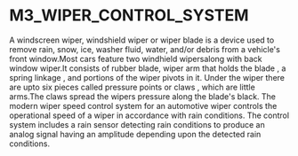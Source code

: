 # M3_WIPER_CONTROL_SYSTEM



A windscreen wiper, windshield wiper or wiper blade is a device used to remove rain, snow, ice, washer fluid, water, and/or debris from a vehicle's front window.Most cars feature two windhield wipersalong with back window wiper.It consists of rubber blade, wiper arm that holds the blade , a spring linkage , and portions of the wiper pivots in it. Under the wiper there are upto six pieces called pressure points or claws , which are little arms.The claws spread the wipers pressure along the blade's black. The modern wiper speed control system for an automotive wiper controls the operational speed of a wiper in accordance with rain conditions. The control system includes a rain sensor detecting rain conditions to produce an analog signal having an amplitude depending upon the detected rain conditions.
